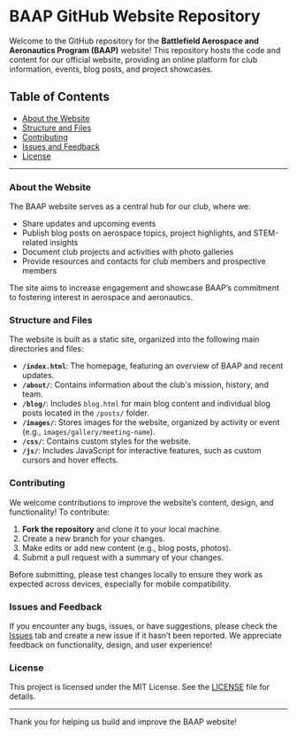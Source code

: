 # BAAP GitHub Website Repository

Welcome to the GitHub repository for the **Battlefield Aerospace and Aeronautics Program (BAAP)** website! This repository hosts the code and content for our official website, providing an online platform for club information, events, blog posts, and project showcases.

## Table of Contents
- [About the Website](#about-the-website)
- [Structure and Files](#structure-and-files)
- [Contributing](#contributing)
- [Issues and Feedback](#issues-and-feedback)
- [License](#license)

---

### About the Website
The BAAP website serves as a central hub for our club, where we:
- Share updates and upcoming events
- Publish blog posts on aerospace topics, project highlights, and STEM-related insights
- Document club projects and activities with photo galleries
- Provide resources and contacts for club members and prospective members

The site aims to increase engagement and showcase BAAP’s commitment to fostering interest in aerospace and aeronautics.

### Structure and Files
The website is built as a static site, organized into the following main directories and files:

- **`/index.html`**: The homepage, featuring an overview of BAAP and recent updates.
- **`/about/`**: Contains information about the club's mission, history, and team.
- **`/blog/`**: Includes `blog.html` for main blog content and individual blog posts located in the `/posts/` folder.
- **`/images/`**: Stores images for the website, organized by activity or event (e.g., `images/gallery/meeting-name`).
- **`/css/`**: Contains custom styles for the website.
- **`/js/`**: Includes JavaScript for interactive features, such as custom cursors and hover effects.

### Contributing
We welcome contributions to improve the website’s content, design, and functionality! To contribute:

1. **Fork the repository** and clone it to your local machine.
2. Create a new branch for your changes.
3. Make edits or add new content (e.g., blog posts, photos).
4. Submit a pull request with a summary of your changes.

Before submitting, please test changes locally to ensure they work as expected across devices, especially for mobile compatibility.

### Issues and Feedback
If you encounter any bugs, issues, or have suggestions, please check the [Issues](https://github.com/bhsavionics/issues) tab and create a new issue if it hasn’t been reported. We appreciate feedback on functionality, design, and user experience!

### License
This project is licensed under the MIT License. See the [LICENSE](LICENSE) file for details.

---

Thank you for helping us build and improve the BAAP website!
